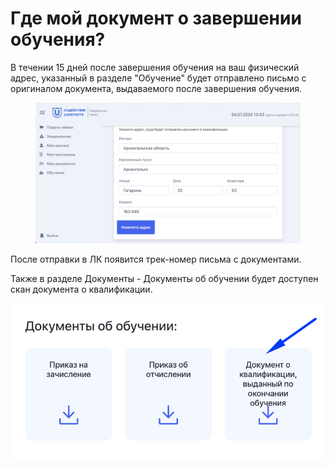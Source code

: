 # Где мой документ о завершении обучения?

В течении 15 дней после завершения обучения на ваш физический адрес, указанный в разделе "Обучение" будет отправлено письмо с оригиналом  документа, выдаваемого после завершения обучения.

<figure><img src="../.gitbook/assets/image (3).png" alt=""><figcaption></figcaption></figure>

После отправки в ЛК появится трек-номер письма с документами.

Также в разделе Документы - Документы об обучении будет доступен скан документа о квалификации.

![](<../.gitbook/assets/image (4).png>)&#x20;
